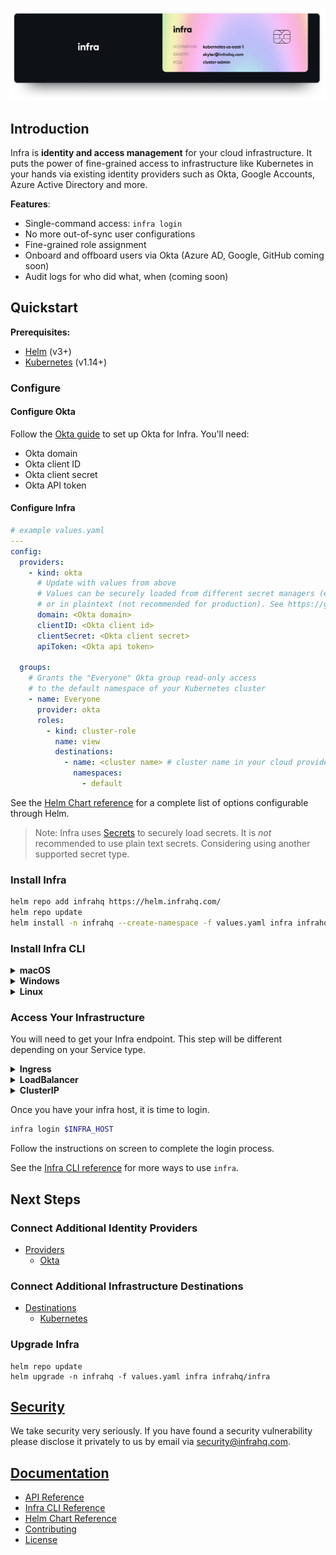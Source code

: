 <p align="center">
  <img src="./docs/images/InfraGithub.png" width="806px" />
</p>

## Introduction

Infra is **identity and access management** for your cloud infrastructure. It puts the power of fine-grained access to infrastructure like Kubernetes in your hands via existing identity providers such as Okta, Google Accounts, Azure Active Directory and more.

**Features**:
* Single-command access: `infra login`
* No more out-of-sync user configurations
* Fine-grained role assignment
* Onboard and offboard users via Okta (Azure AD, Google, GitHub coming soon)
* Audit logs for who did what, when (coming soon)

## Quickstart

**Prerequisites:**
* [Helm](https://helm.sh/) (v3+)
* [Kubernetes](https://kubernetes.io/) (v1.14+)

### Configure

#### Configure Okta

Follow the [Okta guide](./docs/providers/okta.md) to set up Okta for Infra. You'll need:

* Okta domain
* Okta client ID
* Okta client secret
* Okta API token

#### Configure Infra

```yaml
# example values.yaml
---
config:
  providers:
    - kind: okta
      # Update with values from above
      # Values can be securely loaded from different secret managers (e.g. Kubernetes secrets)
      # or in plaintext (not recommended for production). See https://github.com/infrahq/infra/blob/main/docs/secrets.md
      domain: <Okta domain>
      clientID: <Okta client id>
      clientSecret: <Okta client secret>
      apiToken: <Okta api token>

  groups:
    # Grants the "Everyone" Okta group read-only access
    # to the default namespace of your Kubernetes cluster
    - name: Everyone
      provider: okta
      roles:
        - kind: cluster-role
          name: view
          destinations:
            - name: <cluster name> # cluster name in your cloud provider
              namespaces:
                - default
```

See the [Helm Chart reference](./docs/helm.md) for a complete list of options configurable through Helm.

> Note: Infra uses [Secrets](https://github.com/infrahq/infra/blob/main/docs/secrets.md) to securely load secrets.
> It is _not_ recommended to use plain text secrets. Considering using another supported secret type.

### Install Infra

```bash
helm repo add infrahq https://helm.infrahq.com/
helm repo update
helm install -n infrahq --create-namespace -f values.yaml infra infrahq/infra
```

### Install Infra CLI

<details>
  <summary><strong>macOS</strong></summary>

  ```bash
  brew install infrahq/tap/infra
  ```
</details>

<details>
  <summary><strong>Windows</strong></summary>

  ```powershell
  scoop bucket add infrahq https://github.com/infrahq/scoop.git
  scoop install infra
  ```
</details>

<details>
  <summary><strong>Linux</strong></summary>
  
  ```bash
  # Ubuntu & Debian
  sudo echo 'deb [trusted=yes] https://apt.fury.io/infrahq/ /' >/etc/apt/sources.list.d/infrahq.list
  sudo apt update
  sudo apt install infra
  ```
  
  ```bash
  # Fedora & Red Hat Enterprise Linux
  sudo dnf config-manager --add-repo https://yum.fury.io/infrahq/
  sudo dnf install infra
  ```
</details>


### Access Your Infrastructure

You will need to get your Infra endpoint. This step will be different depending on your Service type.

<details>
  <summary><strong>Ingress</strong></summary>

  ```
  INFRA_HOST=$(kubectl -n infrahq get ingress -l infrahq.com/component=infra -o jsonpath="{.items[].status.loadBalancer.ingress[*]['ip', 'hostname']}")
  ```
</details>

<details>
  <summary><strong>LoadBalancer</strong></summary>

  Note: It may take a few minutes for the LoadBalancer endpoint to be assigned. You can watch the status of the service with:

  ```
  kubectl -n infrahq get services -l infrahq.com/component=infra -w
  ```

  ```
  INFRA_HOST=$(kubectl -n infrahq get services -l infrahq.com/component=infra -o jsonpath="{.items[].status.loadBalancer.ingress[*]['ip', 'hostname']}")
  ```
</details>

<details>
  <summary><strong>ClusterIP</strong></summary>

  ```
  CONTAINER_PORT=$(kubectl -n infrahq get services -l infrahq.com/component=infra -o jsonpath="{.items[].spec.ports[0].port}")
  kubectl -n infrahq port-forward services infra 8080:$CONTAINER_PORT &
  INFRA_HOST='localhost:8080'
  ```
</details>

Once you have your infra host, it is time to login.

```bash
infra login $INFRA_HOST
```

Follow the instructions on screen to complete the login process.

See the [Infra CLI reference](./docs/cli.md) for more ways to use `infra`.

## Next Steps

### Connect Additional Identity Providers

* [Providers](./docs/providers)
  * [Okta](./docs/providers/okta.md)

### Connect Additional Infrastructure Destinations

* [Destinations](./docs/destinations)
  * [Kubernetes](./docs/destinations/kubernetes.md)

### Upgrade Infra

```
helm repo update
helm upgrade -n infrahq -f values.yaml infra infrahq/infra
```

## [Security](./docs/security.md)

We take security very seriously. If you have found a security vulnerability please disclose it privately to us by email via [security@infrahq.com](mailto:security@infrahq.com).

## [Documentation](./docs)

* [API Reference](./docs/api.md)
* [Infra CLI Reference](./docs/cli.md)
* [Helm Chart Reference](./docs/helm.md)
* [Contributing](./docs/contributing.md)
* [License](./LICENSE)

